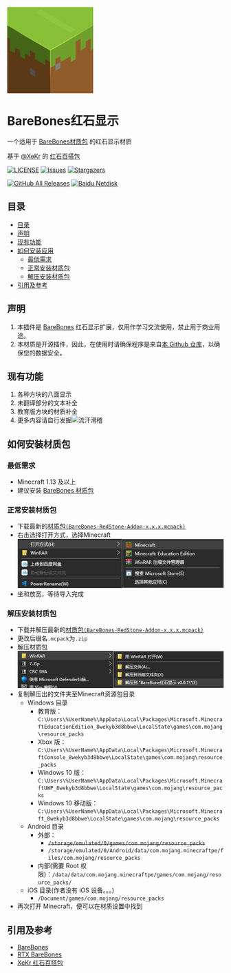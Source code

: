 <img alt="Coolapk LOGO" src="./pack_icon.png" width="200px" />

# BareBones红石显示
一个适用于 [BareBones材质包](https://mcpedl.com/bare-bones-be) 的红石显示材质

基于 [@XeKr](https://space.bilibili.com/5930630) 的 [红石百搭包](https://www.mcbbs.net/thread-823957-1-1.html)

[![LICENSE](https://img.shields.io/github/license/wherewhere/RedStone-Assistive.svg?label=License&style=flat-square)](https://github.com/wherewhere/RedStone-Assistive/blob/master/LICENSE "LICENSE")
[![Issues](https://img.shields.io/github/issues/wherewhere/RedStone-Assistive.svg?label=Issues&style=flat-square)](https://github.com/wherewhere/RedStone-Assistive/issues "Issues")
[![Stargazers](https://img.shields.io/github/stars/wherewhere/RedStone-Assistive.svg?label=Stars&style=flat-square)](https://github.com/wherewhere/RedStone-Assistive/stargazers "Stargazers")

[![GitHub All Releases](https://img.shields.io/github/downloads/wherewhere/RedStone-Assistive/total.svg?label=DOWNLOAD&logo=github&style=for-the-badge)](https://github.com/wherewhere/RedStone-Assistive/releases/latest "GitHub All Releases")
[![Baidu Netdisk](https://img.shields.io/badge/download-密码：bbhx-magenta.svg?label=下载&logo=baidu&style=for-the-badge)](https://pan.baidu.com/s/12dZHtQmn216qPxEILeZZ6Q?pwd=bbhx "Baidu Netdisk")

## 目录
- [目录](#目录)
- [声明](#声明)
- [现有功能](#现有功能)
- [如何安装应用](#如何安装应用)
  - [最低需求](#最低需求)
  - [正常安装材质包](#正常安装材质包)
  - [解压安装材质包](#解压安装材质包)
- [引用及参考](#引用及参考)

## 声明
1. 本插件是 [BareBones](https://mcpedl.com/bare-bones-be) 红石显示扩展，仅用作学习交流使用，禁止用于商业用途。
2. 本材质是开源插件，因此，在使用时请确保程序是来自[本 Github 仓库](https://github.com/wherewhere/RedStone-Assistive)，以确保您的数据安全。

## 现有功能
1. 各种方块的八面显示
2. 未翻译部分的文本补全
3. 教育版方块的材质补全
4. 更多内容请自行发掘<img alt="流汗滑稽" src="https://raw.githubusercontent.com/Coolapk-UWP/Coolapk-Lite/master/CoolapkLite/CoolapkLite/Assets/Emoji/[流汗滑稽].png" width="20px" />

## 如何安装材质包
### 最低需求
- Minecraft 1.13 及以上
- 建议安装 [BareBones 材质包](https://mcpedl.com/bare-bones-be)

### 正常安装材质包
- 下载最新的[材质包`(BareBones-RedStone-Addon-x.x.x.mcpack)`](https://github.com/wherewhere/RedStone-Assistive/releases/latest)
- 右击选择打开方式，选择Minecraft  
  ![打开方式](./Images/Guides/Snipaste_2021-03-19_18-12-49.png)
- 坐和放宽，等待导入完成

### 解压安装材质包
- 下载并解压最新的[材质包`(BareBones-RedStone-Addon-x.x.x.mcpack)`](https://github.com/wherewhere/RedStone-Assistive/releases/latest)
- 更改后缀名`.mcpack`为`.zip`
- 解压材质包  
  ![解压](./Images/Guides/Snipaste_2021-03-19_18-21-03.png)
- 复制解压出的文件夹至Minecraft资源包目录
  - Windows 目录
    - 教育版：`C:\Users\%UserName%\AppData\Local\Packages\Microsoft.MinecraftEducationEdition_8wekyb3d8bbwe\LocalState\games\com.mojang\resource_packs`
    - Xbox 版：`C:\Users\%UserName%\AppData\Local\Packages\Microsoft.MinecraftConsole_8wekyb3d8bbwe\LocalState\games\com.mojang\resource_packs`
    - Windows 10 版：`C:\Users\%UserName%\AppData\Local\Packages\Microsoft.MinecraftUWP_8wekyb3d8bbwe\LocalState\games\com.mojang\resource_packs`
    - Windows 10 移动版：`C:\Users\%UserName%\AppData\Local\Packages\Microsoft.Minecraft_8wekyb3d8bbwe\LocalState\games\com.mojang\resource_packs`
  - Android 目录 
    - 外部：
      - ~~`/storage/emulated/0/games/com.mojang/resource_packs`~~
      - `/storage/emulated/0/Android/data/com.mojang.minecraftpe/files/com.mojang/resource_packs`
    - 内部(需要 Root 权限)：`/data/data/com.mojang.minecraftpe/games/com.mojang/resource_packs/`
  - iOS 目录(作者没有 iOS 设备。。。)
    - `/Document/games/com.mojang/resource_packs` 
- 再次打开 Minecraft，便可以在材质设置中找到

## 引用及参考
- [BareBones](https://mcpedl.com/bare-bones-be "BareBones BE")
- [RTX BareBones](https://github.com/SpeedyPolecat56/RTX-BareBones-MCPE "RTX BareBones MCPE")
- [XeKr 红石百搭包](https://www.mcbbs.net/thread-823957-1-1.html "红石百搭包")